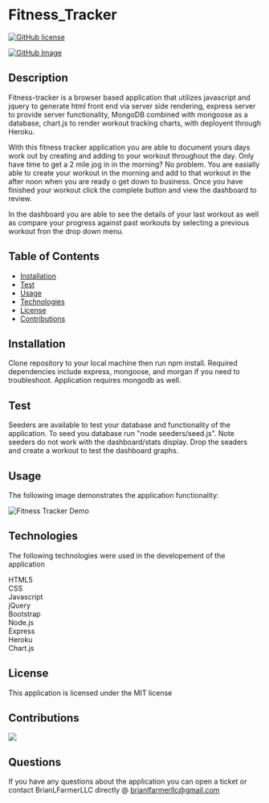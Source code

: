 
  # Fitness_Tracker

  [![GitHub license](https://img.shields.io/badge/license-MIT-blue.svg)](https://github.com/brianlfarmerllc/Fitness_Tracker)

  [![GitHub Image](https://contributors-img.web.app/image?repo=brianlfarmerllc/Good_README_Generator)](https://github.com/brianlfarmerllc/Fitness_Tracker)
  
  ## Description

  Fitness-tracker is a browser based application that utilizes javascript and jquery to generate html front end via server side rendering, express server to provide server functionality, MongoDB combined with mongoose as a database, chart.js to render workout tracking charts, with deployent through Heroku.

  With this fitness tracker application you are able to document yours days work out by creating and adding to your workout throughout the day. Only have time to get a 2 mile jog in in the morning? No problem. You are easially able to create your workout in the morning and add to that workout in the after noon when you are ready o get down to business. Once you have finished your workout click the complete button and view the dashboard to review. 

  In the dashboard you are able to see the details of your last workout as well as compare your progress against past workouts by selecting a previous workout fron the drop down menu. 

  ## Table of Contents
  
  * [Installation](#Installation)
  * [Test](#Test)
  * [Usage](#Usage)
  * [Technologies](#Technologies)
  * [License](#License)
  * [Contributions](#Contributions)
  
  ## Installation

  Clone repository to your local machine then run npm install. Required dependencies include express, mongoose, and morgan if you need to troubleshoot. Application requires mongodb as well. 

  ## Test

  Seeders are available to test your database and functionality of the application. To seed you database run "node seeders/seed.js". Note seeders do not work with the dashboard/stats display. Drop the seaders and create a workout to test the dashboard graphs.

  ## Usage

  The following image demonstrates the application functionality:

  ![Fitness Tracker Demo](./public/assets/fitness_tracker.gif)

  ## Technologies

  The following technologies were used in the developement of the application

  HTML5<br>
  CSS<br>
  Javascript<br>
  jQuery<br>
  Bootstrap<br>
  Node.js<br>
  Express<br>
  Heroku<br>
  Chart.js

  ## License

  This application is licensed under the MIT license

  ## Contributions

<a href="https://github.com/brianlfarmerllc/Fitness_Tracker/graphs/contributors">
  <img src="https://contributors-img.web.app/image?repo=brianlfarmerllc/Fitness_Tracker" />
</a>

  ## Questions

  If you have any questions about the application you can open a ticket or contact BrianLFarmerLLC directly @ brianlfarmerllc@gmail.com
  